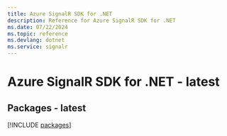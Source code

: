 ```yaml
---
title: Azure SignalR SDK for .NET
description: Reference for Azure SignalR SDK for .NET
ms.date: 07/22/2024
ms.topic: reference
ms.devlang: dotnet
ms.service: signalr
---
```

# Azure SignalR SDK for .NET - latest
## Packages - latest
[!INCLUDE [packages](signalr-index.md)]
